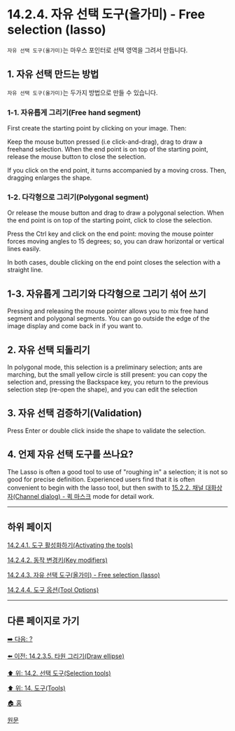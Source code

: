 # 14.2.4. 자유 선택 도구(올가미) - Free selection (lasso)
`자유 선택 도구(올가미)`는 마우스 포인터로 선택 영역을 그려서 만듭니다.

## 1. 자유 선택 만드는 방법
`자유 선택 도구(올가미)`는 두가지 방법으로 만들 수 있습니다.

### 1-1. 자유롭게 그리기(Free hand segment)
First create the starting point by clicking on your image. Then:

Keep the mouse button pressed (i.e click-and-drag), drag to draw a freehand selection. When the end point is on top of the starting point, release the mouse button to close the selection.

If you click on the end point, it turns accompanied by a moving cross. Then, dragging enlarges the shape.

### 1-2. 다각형으로 그리기(Polygonal segment)
Or release the mouse button and drag to draw a polygonal selection. When the end point is on top of the starting point, click to close the selection.

Press the Ctrl key and click on the end point: moving the mouse pointer forces moving angles to 15 degrees; so, you can draw horizontal or vertical lines easily.

In both cases, double clicking on the end point closes the selection with a straight line.

## 1-3. 자유롭게 그리기와 다각형으로 그리기 섞어 쓰기
Pressing and releasing the mouse pointer allows you to mix free hand segment and polygonal segments. You can go outside the edge of the image display and come back in if you want to.

## 2. 자유 선택 되돌리기
In polygonal mode, this selection is a preliminary selection; ants are marching, but the small yellow circle is still present: you can copy the selection and, pressing the Backspace key, you return to the previous selection step (re-open the shape), and you can edit the selection 

## 3. 자유 선택 검증하기(Validation)
Press Enter or double click inside the shape to validate the selection.

## 4. 언제 자유 선택 도구를 쓰나요?
The Lasso is often a good tool to use of "roughing in" a selection; it is not so good for precise definition. Experienced users find that it is often convenient to begin with the lasso tool, but then swith to [15.2.2. 채널 대화상자(Channel dialog) - 퀵 마스크](./15-02-02-00-channel-dialog.md) mode for detail work.

***

## 하위 페이지

[14.2.4.1. 도구 활성화하기(Activating the tools)](./14-02-04-01-activating_the_tool.md)

[14.2.4.2. 동작 변경키(Key modifiers)](./14-02-04-02-key_modifiers.md)

[14.2.4.3. 자유 선택 도구(올가미) - Free selection (lasso)](./14-02-04-03-tool_manipulation.md)

[14.2.4.4. 도구 옵션(Tool Options)](./14-02-04-04-tool_options.md)

***

## 다른 페이지로 가기

[➡️ 다음: ?]()

[⬅️ 이전: 14.2.3.5. 타원 그리기(Draw ellipse)](./14-02-03-05-draw_ellipse.md)

[⬆️ 위: 14.2. 선택 도구(Selection tools)](./14-02-00-selection-tools.md)

[⬆️ 위: 14. 도구(Tools)](./14-00-tools.md)

[🏠 홈](./00-home.md)

[원문](https://docs.gimp.org/2.10/ko/gimp-tool-free-select.html)